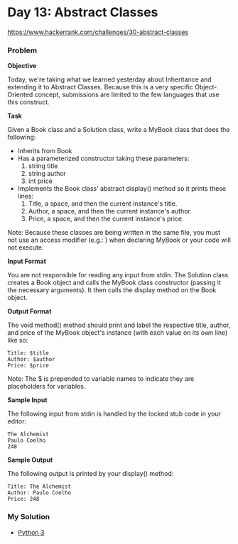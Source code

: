 # Day 13: Abstract Classes

https://www.hackerrank.com/challenges/30-abstract-classes

### Problem

**Objective**  

Today, we're taking what we learned yesterday about Inheritance and extending it to Abstract Classes. 
Because this is a very specific Object-Oriented concept, submissions are limited to the few languages that use this construct. 

**Task**

Given a Book class and a Solution class, write a MyBook class that does the following:

- Inherits from Book
- Has a parameterized constructor taking these  parameters:
  1. string title
  2. string author
  3. int price
- Implements the Book class' abstract display() method so it prints these  lines:
  1. Title, a space, and then the current instance's title.
  2. Author, a space, and then the current instance's author.
  3. Price, a space, and then the current instance's price.

Note: Because these classes are being written in the same file, you must not use an access modifier (e.g.: ) when declaring MyBook or your code will not execute.

**Input Format**

You are not responsible for reading any input from stdin. The Solution class creates a Book object and calls the MyBook class constructor (passing it the necessary arguments). It then calls the display method on the Book object.

**Output Format**

The void method() method should print and label the respective title, author, and price of the MyBook object's instance (with each value on its own line) like so:

```
Title: $title
Author: $author
Price: $price
```

Note: The $ is prepended to variable names to indicate they are placeholders for variables.

**Sample Input**

The following input from stdin is handled by the locked stub code in your editor:

```
The Alchemist
Paulo Coelho
248
```

**Sample Output**

The following output is printed by your display() method:

```
Title: The Alchemist
Author: Paulo Coelho
Price: 248
```

### My Solution

- [Python 3](python3.py)